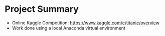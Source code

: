# Project Summary
* Online Kaggle Competition: https://www.kaggle.com/c/titanic/overview
* Work done using a local Anaconda virtual environment

